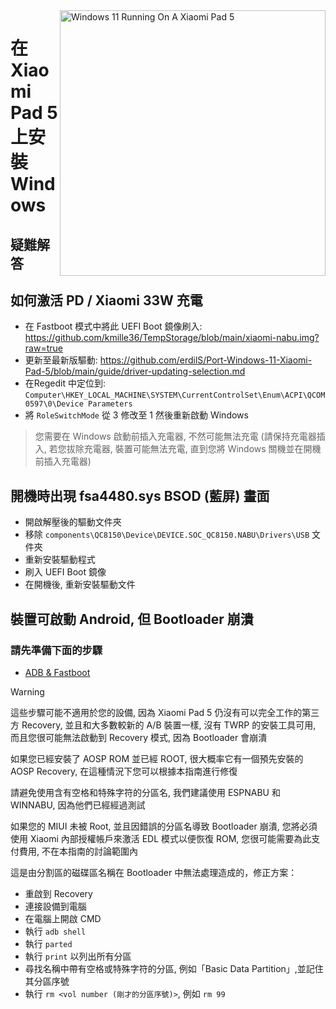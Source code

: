 <img align="right" src="https://raw.githubusercontent.com/erdilS/Port-Windows-11-Xiaomi-Pad-5/main/nabu.png" width="425" alt="Windows 11 Running On A Xiaomi Pad 5">

# 在 Xiaomi Pad 5 上安裝 Windows

## 疑難解答

## 如何激活 PD / Xiaomi 33W 充電
- 在 Fastboot 模式中將此 UEFI Boot 鏡像刷入: https://github.com/kmille36/TempStorage/blob/main/xiaomi-nabu.img?raw=true
- 更新至最新版驅動: https://github.com/erdilS/Port-Windows-11-Xiaomi-Pad-5/blob/main/guide/driver-updating-selection.md
- 在Regedit 中定位到: ```Computer\HKEY_LOCAL_MACHINE\SYSTEM\CurrentControlSet\Enum\ACPI\QCOM0597\0\Device Parameters```
- 將 ```RoleSwitchMode``` 從 3 修改至 1 然後重新啟動 Windows
> 您需要在 Windows 啟動前插入充電器, 不然可能無法充電 (請保持充電器插入, 若您拔除充電器, 裝置可能無法充電, 直到您將 Windows 關機並在開機前插入充電器)

## 開機時出現 fsa4480.sys BSOD (藍屏) 畫面
- 開啟解壓後的驅動文件夾
- 移除 ```components\QC8150\Device\DEVICE.SOC_QC8150.NABU\Drivers\USB``` 文件夾
- 重新安裝驅動程式
- 刷入 UEFI Boot 鏡像
- 在開機後, 重新安裝驅動文件

## 裝置可啟動 Android, 但 Bootloader 崩潰

### 請先準備下面的步驟
- [ADB & Fastboot](https://developer.android.com/studio/releases/platform-tools)
> [!WARNING]
> 這些步驟可能不適用於您的設備, 因為 Xiaomi Pad 5 仍沒有可以完全工作的第三方 Recovery, 並且和大多數較新的 A/B 裝置一樣, 沒有 TWRP 的安裝工具可用, 而且您很可能無法啟動到 Recovery 模式, 因為 Bootloader 會崩潰
>
> 如果您已經安裝了 AOSP ROM 並已經 ROOT, 很大概率它有一個預先安裝的 AOSP Recovery, 在這種情況下您可以根據本指南進行修復
>
> 請避免使用含有空格和特殊字符的分區名, 我們建議使用 ESPNABU 和 WINNABU, 因為他們已經經過測試
>
> 如果您的 MIUI 未被 Root, 並且因錯誤的分區名導致 Bootloader 崩潰, 您將必須使用 Xiaomi 內部授權帳戶來激活 EDL 模式以便恢復 ROM, 您很可能需要為此支付費用, 不在本指南的討論範圍內

這是由分割區的磁碟區名稱在 Bootloader 中無法處理造成的，修正方案：
- 重啟到 Recovery
- 連接設備到電腦
- 在電腦上開啟 CMD
- 執行 ```adb shell```
- 執行 ```parted```
- 執行 ```print``` 以列出所有分區
- 尋找名稱中帶有空格或特殊字符的分區, 例如「Basic Data Partition」,並記住其分區序號
- 執行 ```rm <vol number (剛才的分區序號)>```, 例如 ```rm 99```

